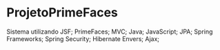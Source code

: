 # ProjetoPrimeFaces
 Sistema utilizando JSF; PrimeFaces; MVC; Java; JavaScript; JPA; Spring Frameworks; Spring Security; Hibernate Envers; Ajax;

